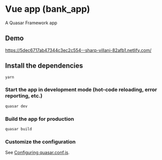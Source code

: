 # Vue app (bank_app)

A Quasar Framework app

## Demo
https://5dec6717ab47344c3ec2c554--sharp-villani-82afb1.netlify.com/

## Install the dependencies
```bash
yarn
```

### Start the app in development mode (hot-code reloading, error reporting, etc.)
```bash
quasar dev
```


### Build the app for production
```bash
quasar build
```

### Customize the configuration
See [Configuring quasar.conf.js](https://quasar.dev/quasar-cli/quasar-conf-js).

